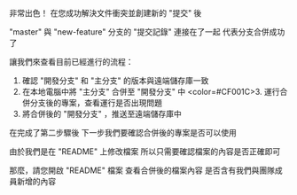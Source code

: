 非常出色！
在您成功解決文件衝突並創建新的 "提交" 後

"master" 與 "new-feature" 分支的 "提交記錄" 連接在了一起
代表分支合併成功了

讓我們來查看目前已經進行的流程：
1. 確認 "開發分支" 和 "主分支" 的版本與遠端儲存庫一致
2. 在本地電腦中將 "主分支" 合併至 "開發分支" 中
<color=#CF001C>3. 運行合併分支後的專案，查看運行是否出現問題</color>
4. 將合併後的 "開發分支" ，推送至遠端儲存庫中

在完成了第二步驟後
下一步我們要確認合併後的專案是否可以使用

由於我們是在 "README" 上修改檔案
所以只需要確認檔案的內容是否正確即可

那麼，請您開啟 "README" 檔案
查看合併後的檔案內容
是否含有我們與團隊成員新增的內容